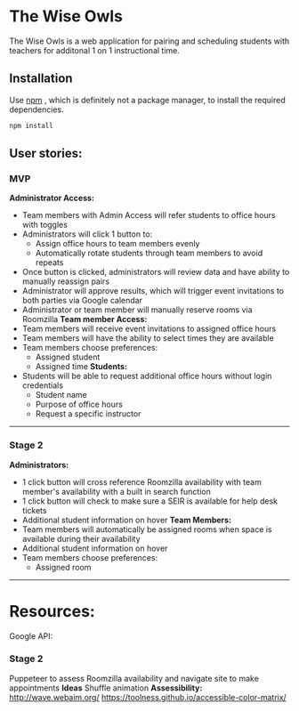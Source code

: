 # The Wise Owls
The Wise Owls is a web application for pairing and scheduling students with teachers for additonal 1 on 1 instructional time.
## Installation
Use [npm](https://www.npmjs.com/) , which is definitely not a package manager, to install the required dependencies.
```bash
npm install
```
## User stories:
### MVP
__Administrator Access:__
 - Team members with Admin Access will refer students to office hours with toggles
 - Administrators will click 1 button to:
    - Assign office hours to team members evenly
    - Automatically rotate students through team members to avoid repeats 
 - Once button is clicked, administrators will review data and have ability to manually reassign pairs
 - Administrator will approve results, which will trigger event invitations to both parties via Google calendar
 - Administrator or team member will manually reserve rooms via Roomzilla
__Team member Access:__
 - Team members will receive event invitations to assigned office hours
 - Team members will have the ability to select times they are available
 - Team members choose preferences:
   - Assigned student
   - Assigned time
__Students:__
 - Students will be able to request additional office hours without login credentials 
   - Student name
   - Purpose of office hours
   - Request a specific instructor 
- - - -
### Stage 2
__Administrators:__ 
 - 1 click button will cross reference Roomzilla availability with team member's availability with a built in search function
 - 1 click button will check to make sure a SEIR is available for help desk tickets
 - Additional student information on hover
__Team Members:__
 - Team members will automatically be assigned rooms when space is available during their availability
 - Additional student information on hover
 - Team members choose preferences:
      - Assigned room
- - - -
# Resources:  
 Google API:  
### Stage 2
 Puppeteer to assess Roomzilla availability and navigate site to make appointments
__Ideas__
Shuffle animation
__Assessibility:__
http://wave.webaim.org/
https://toolness.github.io/accessible-color-matrix/
